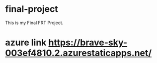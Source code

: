 # final-project
This is my Final FRT Project.
# azure link https://brave-sky-003ef4810.2.azurestaticapps.net/
